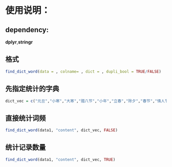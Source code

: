 # 使用说明：

## dependency: 
**dplyr**,**stringr**

## 格式

```r
find_dict_word(data = , colname= , dict = , dupli_bool = TRUE/FALSE)
```

## 先指定统计的字典

```r
dict_vec = c("元旦","小寒","大寒","腊八节","小年","立春","除夕","春节","情人节","雨水","元宵节","上元节","惊蛰","二月二","龙抬头","春分","寒食节","清明节","谷雨","立夏","佛诞","母亲节","小满","芒种","端午节","夏至","小暑","大暑","立秋","七夕","中元节","处暑","白露","中秋节","秋分","国庆节","寒露","重阳节","霜降","立冬","小雪","大雪","冬至")
```

## 直接统计词频

```r
find_dict_word(data1, "content", dict_vec, FALSE)
```

## 统计记录数量

```r
find_dict_word(data1, "content", dict_vec, TRUE)
```
